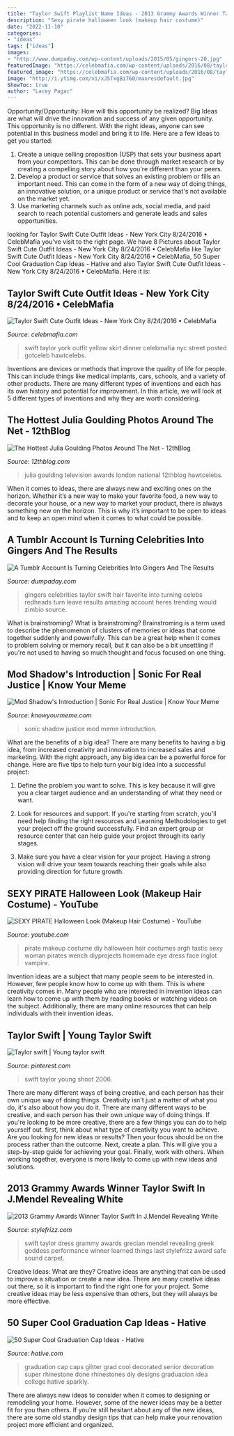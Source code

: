 ```yaml
---
title: "Taylor Swift Playlist Name Ideas - 2013 Grammy Awards Winner Taylor Swift In J.mendel Revealing White"
description: "Sexy pirate halloween look (makeup hair costume)"
date: "2022-11-10"
categories:
- "ideas"
tags: ["ideas"]
images:
- "http://www.dumpaday.com/wp-content/uploads/2015/05/gingers-20.jpg"
featuredImage: "https://celebmafia.com/wp-content/uploads/2016/08/taylor-swift-cute-outfit-ideas-new-york-city-8-24-2016-18.jpg"
featured_image: "https://celebmafia.com/wp-content/uploads/2016/08/taylor-swift-cute-outfit-ideas-new-york-city-8-24-2016-18.jpg"
image: "http://i.ytimg.com/vi/xJ5TxgBiT60/maxresdefault.jpg"
ShowToc: true
author: "Lacey Pagac"
---
```



Opportunity/Opportunity: How will this opportunity be realized?
Big Ideas are what will drive the innovation and success of any given opportunity. This opportunity is no different. With the right ideas, anyone can see potential in this business model and bring it to life. Here are a few ideas to get you started: 
1. Create a unique selling proposition (USP) that sets your business apart from your competitors. This can be done through market research or by creating a compelling story about how you're different than your peers. 
2. Develop a product or service that solves an existing problem or fills an important need. This can come in the form of a new way of doing things, an innovative solution, or a unique product or service that's not available on the market yet. 
3. Use marketing channels such as online ads, social media, and paid search to reach potential customers and generate leads and sales opportunities.

	

		
looking for Taylor Swift Cute Outfit Ideas - New York City 8/24/2016 • CelebMafia you've visit to the right page. We have 8 Pictures about Taylor Swift Cute Outfit Ideas - New York City 8/24/2016 • CelebMafia like Taylor Swift Cute Outfit Ideas - New York City 8/24/2016 • CelebMafia, 50 Super Cool Graduation Cap Ideas - Hative and also Taylor Swift Cute Outfit Ideas - New York City 8/24/2016 • CelebMafia. Here it is:
		
    
## Taylor Swift Cute Outfit Ideas - New York City 8/24/2016 • CelebMafia

<img loading=lazy src="https://celebmafia.com/wp-content/uploads/2016/08/taylor-swift-cute-outfit-ideas-new-york-city-8-24-2016-18.jpg" onerror="this.onerror=null;this.src='https://tse2.mm.bing.net/th?id=OIP.bHi4mXg2NJNISHiLUfMLWgHaLH&amp;pid=15.1';" alt="Taylor Swift Cute Outfit Ideas - New York City 8/24/2016 • CelebMafia">

_Source: celebmafia.com_

>swift taylor york outfit yellow skirt dinner celebmafia nyc street posted gotceleb hawtcelebs. 

	

Inventions are devices or methods that improve the quality of life for people. This can include things like medical implants, cars, schools, and a variety of other products. There are many different types of inventions and each has its own history and potential for improvement. In this article, we will look at 5 different types of inventions and why they are worth considering.

    
## The Hottest Julia Goulding Photos Around The Net - 12thBlog

<img loading=lazy src="https://www.12thblog.com/wp-content/uploads/2019/09/Julia-Goulding-26.jpg" onerror="this.onerror=null;this.src='https://tse1.mm.bing.net/th?id=OIP.a0bnAhD9Hi1dCL6Q6bqDAQHaL3&amp;pid=15.1';" alt="The Hottest Julia Goulding Photos Around The Net - 12thBlog">

_Source: 12thblog.com_

>julia goulding television awards london national 12thblog hawtcelebs. 

	

When it comes to ideas, there are always new and exciting ones on the horizon. Whether it’s a new way to make your favorite food, a new way to decorate your house, or a new way to market your product, there is always something new on the horizon. This is why it’s important to be open to ideas and to keep an open mind when it comes to what could be possible.

    
## A Tumblr Account Is Turning Celebrities Into Gingers And The Results

<img loading=lazy src="http://www.dumpaday.com/wp-content/uploads/2015/05/gingers-20.jpg" onerror="this.onerror=null;this.src='https://tse3.mm.bing.net/th?id=OIP._ixYg07xM8wF0_YFtyRIUAHaGy&amp;pid=15.1';" alt="A Tumblr Account Is Turning Celebrities Into Gingers And The Results">

_Source: dumpaday.com_

>gingers celebrities taylor swift hair favorite into turning celebs redheads turn leave results amazing account heres trending would zimbio source. 

	

What is brainstroming?
What is brainstroming? Brainstroming is a term used to describe the phenomenon of clusters of memories or ideas that come together suddenly and powerfully. This can be a great help when it comes to problem solving or memory recall, but it can also be a bit unsettling if you're not used to having so much thought and focus focused on one thing.

    
## Mod Shadow&#039;s Introduction | Sonic For Real Justice | Know Your Meme

<img loading=lazy src="http://i2.kym-cdn.com/photos/images/facebook/000/971/687/936.png" onerror="this.onerror=null;this.src='https://tse3.mm.bing.net/th?id=OIP.dxWWTXgWrzP-F_6iUdyxyAHaIh&amp;pid=15.1';" alt="Mod Shadow&#039;s Introduction | Sonic For Real Justice | Know Your Meme">

_Source: knowyourmeme.com_

>sonic shadow justice mod meme introduction. 

	

What are the benefits of a big idea?
There are many benefits to having a big idea, from increased creativity and innovation to increased sales and marketing. With the right approach, any big idea can be a powerful force for change. Here are five tips to help turn your big idea into a successful project:
1. Define the problem you want to solve. This is key because it will give you a clear target audience and an understanding of what they need or want.

2. Look for resources and support. If you're starting from scratch, you'll need help finding the right resources and Learning Methodologies to get your project off the ground successfully. Find an expert group or resource center that can help guide your project through its early stages.

3. Make sure you have a clear vision for your project. Having a strong vision will drive your team towards reaching their goals while also providing direction for future growth.

    
## SEXY PIRATE Halloween Look (Makeup Hair Costume) - YouTube

<img loading=lazy src="http://i.ytimg.com/vi/xJ5TxgBiT60/maxresdefault.jpg" onerror="this.onerror=null;this.src='https://tse1.mm.bing.net/th?id=OIP.y0dq1JjPdIm4EsF5vzz9HAHaEK&amp;pid=15.1';" alt="SEXY PIRATE Halloween Look (Makeup Hair Costume) - YouTube">

_Source: youtube.com_

>pirate makeup costume diy halloween hair costumes argh tastic sexy woman pirates wench diyprojects homemade eye dress face inglot vampire. 

	

Invention ideas are a subject that many people seem to be interested in. However, few people know how to come up with them. This is where creativity comes in. Many people who are interested in invention ideas can learn how to come up with them by reading books or watching videos on the subject. Additionally, there are many online resources that can help individuals with their invention ideas.

    
## Taylor Swift | Young Taylor Swift

<img loading=lazy src="https://i.pinimg.com/originals/3b/ac/10/3bac1051d016e4d0a868f180b84a4be6.jpg" onerror="this.onerror=null;this.src='https://tse1.mm.bing.net/th?id=OIP.7UtL0xGgQRcPSTv0kpRCIAHaLG&amp;pid=15.1';" alt="Taylor swift | Young taylor swift">

_Source: pinterest.com_

>swift taylor young shoot 2006. 

	

There are many different ways of being creative, and each person has their own unique way of doing things.
Creativity isn't just a matter of what you do, it's also about how you do it. There are many different ways to be creative, and each person has their own unique way of doing things. If you're looking to be more creative, there are a few things you can do to help yourself out. first, think about what type of creativity you want to achieve. Are you looking for new ideas or results? Then your focus should be on the process rather than the outcome. Next, create a plan. This will give you a step-by-step guide for achieving your goal. Finally, work with others. When working together, everyone is more likely to come up with new ideas and solutions.

    
## 2013 Grammy Awards Winner Taylor Swift In J.Mendel Revealing White

<img loading=lazy src="http://cdn.stylefrizz.com/img/taylor-swift-white-grecian-dress-2013-grammy-awards.jpg" onerror="this.onerror=null;this.src='https://tse4.mm.bing.net/th?id=OIP.KDoixkE0rWsXvFiqgGKXvwHaLW&amp;pid=15.1';" alt="2013 Grammy Awards Winner Taylor Swift In J.Mendel Revealing White">

_Source: stylefrizz.com_

>swift taylor dress grammy awards grecian mendel revealing greek goddess performance winner learned things last stylefrizz award safe sound carpet. 

	

Creative Ideas: What are they?
Creative ideas are anything that can be used to improve a situation or create a new idea. There are many creative ideas out there, so it is important to find the right one for your project. Some creative ideas may be less expensive than others, but they will always be more effective.

    
## 50 Super Cool Graduation Cap Ideas - Hative

<img loading=lazy src="https://hative.com/wp-content/uploads/2016/04/graduation-caps/29-super-cool-graduation-cap-ideas.jpg" onerror="this.onerror=null;this.src='https://tse2.mm.bing.net/th?id=OIP.wGjxiClieYNM1PlY1yNDnQHaIh&amp;pid=15.1';" alt="50 Super Cool Graduation Cap Ideas - Hative">

_Source: hative.com_

>graduation cap caps glitter grad cool decorated senior decoration super rhinestone done rhinestones diy designs graduacion idea college hative sparkly. 

	

There are always new ideas to consider when it comes to designing or remodeling your home. However, some of the newer ideas may be a better fit for you than others. If you're still hesitant about any of the new ideas, there are some old standby design tips that can help make your renovation project more efficient and organized.

